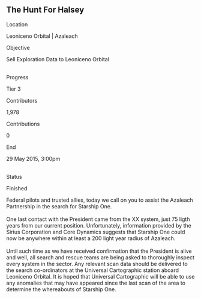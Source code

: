 ## The Hunt For Halsey

Location

Leoniceno Orbital \| Azaleach

Objective

Sell Exploration Data to Leoniceno Orbital

\
Progress

Tier 3

Contributors

1,978

Contributions

0

End

29 May 2015, 3:00pm

\
Status

Finished

Federal pilots and trusted allies, today we call on you to assist the
Azaleach Partnership in the search for Starship One.\
\
One last contact with the President came from the XX system, just 75
ligth years from our current position. Unfortunately, information
provided by the Sirius Corporation and Core Dynamics suggests that
Starship One could now be anywhere within at least a 200 light year
radius of Azaleach.\
\
Until such time as we have received confirmation that the President is
alive and well, all search and rescue teams are being asked to
thoroughly inspect every system in the sector. Any relevant scan data
should be delivered to the search co-ordinators at the Universal
Cartographic station aboard Leoniceno Orbital. It is hoped that
Universal Cartographic will be able to use any anomalies that may have
appeared since the last scan of the area to determine the whereabouts of
Starship One.
